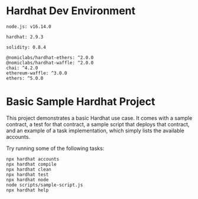 # Hardhat Dev Environment

    node.js: v16.14.0
    
    hardhat: 2.9.3
    
    solidity: 0.8.4

    @nomiclabs/hardhat-ethers: ^2.0.0
    @nomiclabs/hardhat-waffle: ^2.0.0
    chai: ^4.2.0
    ethereum-waffle: ^3.0.0
    ethers: ^5.0.0
    

# Basic Sample Hardhat Project

This project demonstrates a basic Hardhat use case. It comes with a sample contract, a test for that contract, a sample script that deploys that contract, and an example of a task implementation, which simply lists the available accounts.

Try running some of the following tasks:

```shell
npx hardhat accounts
npx hardhat compile
npx hardhat clean
npx hardhat test
npx hardhat node
node scripts/sample-script.js
npx hardhat help
```
